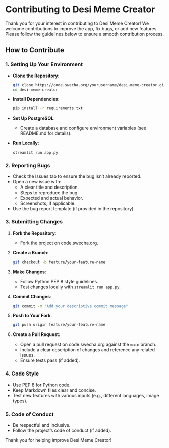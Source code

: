 # Contributing to Desi Meme Creator

Thank you for your interest in contributing to Desi Meme Creator! We welcome contributions to improve the app, fix bugs, or add new features. Please follow the guidelines below to ensure a smooth contribution process.

## How to Contribute

### 1. Setting Up Your Environment

- **Clone the Repository**:

  ```bash
  git clone https://code.swecha.org/yourusername/desi-meme-creator.git
  cd desi-meme-creator
  ```
- **Install Dependencies**:

  ```bash
  pip install -r requirements.txt
  ```
- **Set Up PostgreSQL**:
  - Create a database and configure environment variables (see README.md for details).
- **Run Locally**:

  ```bash
  streamlit run app.py
  ```

### 2. Reporting Bugs

- Check the Issues tab to ensure the bug isn’t already reported.
- Open a new issue with:
  - A clear title and description.
  - Steps to reproduce the bug.
  - Expected and actual behavior.
  - Screenshots, if applicable.
- Use the bug report template (if provided in the repository).

### 3. Submitting Changes

1. **Fork the Repository**:
   - Fork the project on code.swecha.org.
2. **Create a Branch**:

   ```bash
   git checkout -b feature/your-feature-name
   ```
3. **Make Changes**:
   - Follow Python PEP 8 style guidelines.
   - Test changes locally with `streamlit run app.py`.
4. **Commit Changes**:

   ```bash
   git commit -m "Add your descriptive commit message"
   ```
5. **Push to Your Fork**:

   ```bash
   git push origin feature/your-feature-name
   ```
6. **Create a Pull Request**:
   - Open a pull request on code.swecha.org against the `main` branch.
   - Include a clear description of changes and reference any related issues.
   - Ensure tests pass (if added).

### 4. Code Style

- Use PEP 8 for Python code.
- Keep Markdown files clear and concise.
- Test new features with various inputs (e.g., different languages, image types).

### 5. Code of Conduct

- Be respectful and inclusive.
- Follow the project’s code of conduct (if added).

Thank you for helping improve Desi Meme Creator!